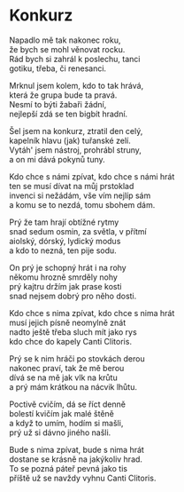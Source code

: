 # Konkurz

Napadlo mě tak nakonec roku,  
že bych se mohl věnovat rocku.   
Rád bych si zahrál k poslechu, tanci  
gotiku, třeba, či renesanci.  

Mrknul jsem kolem, kdo to tak hrává,  
která že grupa bude ta pravá.  
Nesmí to býti žabaři žádní,  
nejlepší zdá se ten bigbít hradní.

Šel jsem na konkurz, ztratil den celý,  
kapelník hlavu (jak) tuřanské zelí.  
Vytáh' jsem nástroj, prohrábl struny,   
a on mi dává pokynů tuny.

Kdo chce s námi zpívat, kdo chce s námi hrát  
ten se musí dívat na můj prstoklad  
invenci si nežádám, vše vím nejlíp sám  
a komu se to nezdá, tomu sbohem dám. 

Prý že tam hrají obtížné rytmy  
snad sedum osmin, za světla, v přítmí  
aiolský, dórský, lydický modus  
a kdo to nezná, ten pije sodu.

On prý je schopný hrát i na rohy  
někomu hrozně smrděly nohy  
prý kajtru držím jak prase kosti  
snad nejsem dobrý pro něho dosti. 

Kdo chce s nima zpívat, kdo chce s nima hrát  
musí jejich písně neomylně znát  
nadto ještě třeba sluch mít jako rys  
kdo chce do kapely Canti Clitoris.

Prý se k nim hráči po stovkách derou  
nakonec praví, tak že mě berou  
dívá se na mě jak vlk na krůtu  
a prý mám krátkou na nácvik lhůtu.

Poctivě cvičím, dá se říct denně  
bolestí kvičím jak malé štěně  
a když to umím, hodím si mašli,  
prý už si dávno jiného našli.

Bude s nima zpívat, bude s nima hrát    
dostane se krásně na jakýkoliv hrad.  
To se pozná páteř pevná jako tis  
příště už se navždy vyhnu Canti Clitoris.


